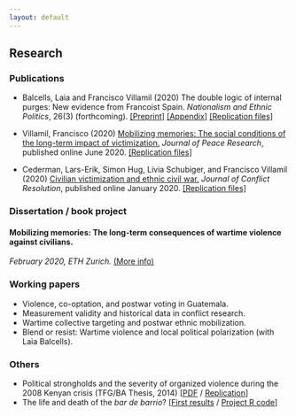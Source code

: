 ```yaml
---
layout: default
---
```


## Research

### Publications

* Balcells, Laia and Francisco Villamil (2020) The double logic of internal purges: New evidence from Francoist Spain. *Nationalism and Ethnic Politics*, 26(3) (forthcoming). [[Preprint]](https://github.com/franvillamil/franvillamil.github.io/raw/master/files/preprint_Balcells_Villamil_2020_NEPS.pdf) [[Appendix]](appendix_Balcells_Villamil_2020_NEPS) [[Replication files]](https://github.com/franvillamil/franvillamil.github.io/raw/master/files/replication_Balcells_Villamil_2020_NEPS.zip)

* Villamil, Francisco (2020) [Mobilizing memories: The social conditions of the long-term impact of victimization.](https://doi.org/10.1177/0022343320912816) *Journal of Peace Research*, published online June 2020. [[Replication files]](https://github.com/franvillamil/franvillamil.github.io/raw/master/files/replication_Villamil_2020_JPR.zip)

* Cederman, Lars-Erik, Simon Hug, Livia Schubiger, and Francisco Villamil (2020) [Civilian victimization and ethnic civil war.](https://journals.sagepub.com/doi/full/10.1177/0022002719898873) *Journal of Conflict Resolution*, published online January 2020. [[Replication files]](https://github.com/franvillamil/franvillamil.github.io/raw/master/files/replication_cederman_et_al_2020.zip)

### Dissertation / book project

#### Mobilizing memories: The long-term consequences of wartime violence against civilians.

*February 2020, ETH Zurich.* [(More info)](./dissertation.html)
    
### Working papers

* Violence, co-optation, and postwar voting in Guatemala.
* Measurement validity and historical data in conflict research.
* Wartime collective targeting and postwar ethnic mobilization.
* Blend or resist: Wartime violence and local political polarization (with Laia Balcells).

### Others

* Political strongholds and the severity of organized violence during the 2008 Kenyan crisis (TFG/BA Thesis, 2014) [[PDF](https://github.com/franvillamil/ov-kenya/raw/master/villamil-organized-violence-kenya.pdf) / [Replication](https://github.com/franvillamil/ov-kenya)]
* The life and death of the *bar de barrio*? [[First results](https://github.com/franvillamil/tripadvisor_reviews/blob/master/writing/report.pdf) / [Project R code](https://github.com/franvillamil/tripadvisor_reviews)]
